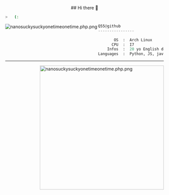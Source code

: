 <p align="center">
## Hi there 👋
  <p align="center">
  </p>


```bash
>   (:
```

<img src="https://i.pinimg.com/564x/92/6c/66/926c66f9ed3a7358f5042683d8612910.jpg" 
     align="left" alt="nanosuckysuckyonetimeonetime.php.png" >
     
```py
Q55@github
----------------

       OS  :  Arch Linux
      CPU  :  I7
    Infos  :  20 yo English developer!
Languages  :  Python, JS, java
```
<hr>
<img src="https://i.pinimg.com/originals/d4/44/68/d444682f48c76ebcdaad97fad5383f2c.gif" 
     align="right" alt="nanosuckysuckyonetimeonetime.php.png" width="394">
